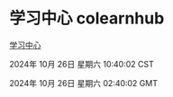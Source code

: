 # 学习中心 colearnhub
[学习中心](http://219.139.197.74:56308/colearnhub/)

2024年 10月 26日 星期六 10:40:02 CST

2024年 10月 26日 星期六 02:40:02 GMT
